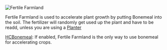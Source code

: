 ![Fertile Farmland](block:betterwithmods:fertile_farmland)

Fertile Farmland is used to accelerate plant growth by putting Bonemeal into the soil.
The fertilizer will randomly get used up the plant and have to be readd, unless you are using a [Planter](planter.md)

[HCBonemeal](../hardcore/index.md): If enabled, Fertile Farmland is the only way to use bonemeal for accelerating crops.
